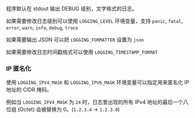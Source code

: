程序默认在 stdout 输出 DEBUG 级别，文字格式的日志。

如果需要修改日志级别可以使用 `LOGGING_LEVEL` 环境变量，支持 `panic`, `fatal`, `error`, `warn`, `info`, `debug`, `trace`

如果需要输出 JSON 可以把 `LOGGING_FORMATTER` 设置为 `json`

如果需要修改日志时间戳格式可以使用 `LOGGING_TIMESTAMP_FORMAT`

### IP 匿名化

使用 `LOGGING_IPV4_MASK` 和 `LOGGING_IPV6_MASK` 环境变量可以指定用来匿名化 IP 地址的 CIDR 掩码。

例如当 `LOGGING_IPV4_MASK` 为 `24` 时，日志里出现的所有 IPv4 地址的最后一个八位组 (Octet) 会被替换为 0。(`1.2.3.4` -> `1.2.3.0`)